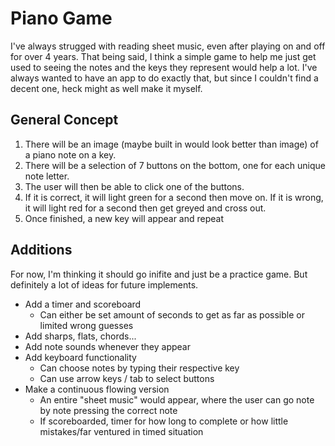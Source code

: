 # Piano Game

I've always strugged with reading sheet music, even after playing on and off for over 4 years. That being said, I think a simple game to help me just get used to seeing the notes and the keys they represent would help a lot. I've always wanted to have an app to do exactly that, but since I couldn't find a decent one, heck might as well make it myself. 

## General Concept
1. There will be an image (maybe built in would look better than image) of a piano note on a key.
2. There will be a selection of 7 buttons on the bottom, one for each unique note letter.
3. The user will then be able to click one of the buttons.
4. If it is correct, it will light green for a second then move on. If it is wrong, it will light red for a second then get greyed and cross out.
5. Once finished, a new key will appear and repeat

## Additions
For now, I'm thinking it should go inifite and just be a practice game. But definitely a lot of ideas for future implements.
- Add a timer and scoreboard
  - Can either be set amount of seconds to get as far as possible or limited wrong guesses 
- Add sharps, flats, chords...
- Add note sounds whenever they appear
- Add keyboard functionality
  - Can choose notes by typing their respective key
  - Can use arrow keys / tab to select buttons
- Make a continuous flowing version
  - An entire "sheet music" would appear, where the user can go note by note pressing the correct note
  - If scoreboarded, timer for how long to complete or how little mistakes/far ventured in timed situation 
